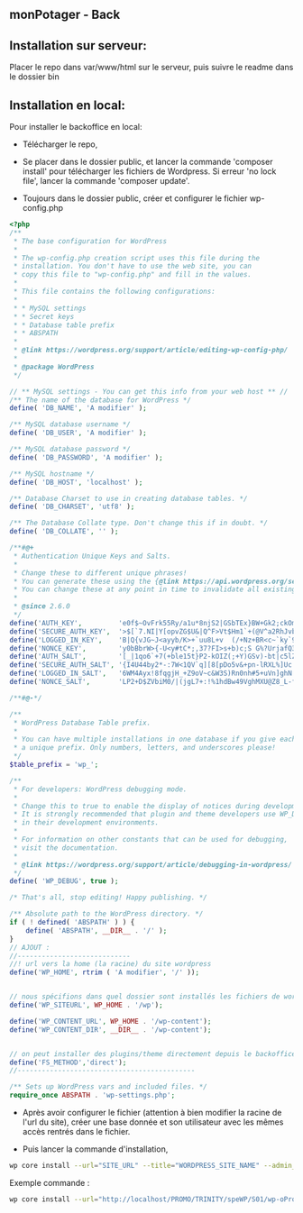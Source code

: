 ## monPotager - Back


## Installation sur serveur:

Placer le repo dans var/www/html sur le serveur, puis suivre le readme dans le dossier bin

## Installation en local:

Pour installer le backoffice en local:
- Télécharger le repo, 
- Se placer dans le dossier public, et lancer la commande 'composer install' pour télécharger les fichiers de Wordpress.
Si erreur 'no lock file', lancer la commande 'composer update'.

- Toujours dans le dossier public, créer et configurer le fichier wp-config.php

```php
<?php
/**
 * The base configuration for WordPress
 *
 * The wp-config.php creation script uses this file during the
 * installation. You don't have to use the web site, you can
 * copy this file to "wp-config.php" and fill in the values.
 *
 * This file contains the following configurations:
 *
 * * MySQL settings
 * * Secret keys
 * * Database table prefix
 * * ABSPATH
 *
 * @link https://wordpress.org/support/article/editing-wp-config-php/
 *
 * @package WordPress
 */

// ** MySQL settings - You can get this info from your web host ** //
/** The name of the database for WordPress */
define( 'DB_NAME', 'A modifier' );

/** MySQL database username */
define( 'DB_USER', 'A modifier' );

/** MySQL database password */
define( 'DB_PASSWORD', 'A modifier' );

/** MySQL hostname */
define( 'DB_HOST', 'localhost' );

/** Database Charset to use in creating database tables. */
define( 'DB_CHARSET', 'utf8' );

/** The Database Collate type. Don't change this if in doubt. */
define( 'DB_COLLATE', '' );

/**#@+
 * Authentication Unique Keys and Salts.
 *
 * Change these to different unique phrases!
 * You can generate these using the {@link https://api.wordpress.org/secret-key/1.1/salt/ WordPress.org secret-key service}
 * You can change these at any point in time to invalidate all existing cookies. This will force all users to have to log in again.
 *
 * @since 2.6.0
 */
define('AUTH_KEY',         'e0f$~OvFrk55Ry/a1u*8njS2|GSbTEx}BW+Gk2;ckOm] 1]!F* ~5Q h1(.>#d5L');
define('SECURE_AUTH_KEY',  '>$[`7.NI|Y[opvZG$U&|Q^F>Vt$Hm1`+(@V^a2RhJvb<RCIA+7Y-Q##hpnB}Zihz');
define('LOGGED_IN_KEY',    'B|Q{vJG~J<ayyb/K>+`uu8L+v  (/+Nz+BR<c~`ky`9k>@pp*%yEJEXzZlo$njuV');
define('NONCE_KEY',        'y0bBbrW>{-U<y#tC*;,37?FI>s+b)c;S G%?UrjafQ3-Rg/hPw-<q&y-[T@TM&?`');
define('AUTH_SALT',        '[_|1qo6`+7(+ble15t}P2-kOIZ(;+Y)GSv)-bt|c5lZeuQ`#4[n?g_]IqK+Iz.x0');
define('SECURE_AUTH_SALT', '{I4U44by2*-:7W<1QV`q][8[pDo5v&+pn-lRXL%]Uc!}7!|$:s-bzN/.u+KT,)q1');
define('LOGGED_IN_SALT',   '6WM4Ayx!8fqgjH_+Z9oV~c&W3S)Rn0nh#5+uVn]ghN!+4jx:t<+A?HqH4!b? >,q');
define('NONCE_SALT',       'LP2+D$ZVbiM0/|(jgL7+:!%1hdBw49VghMXU@Z8_L-fFJ<Ol?SX.~$7 +?q ^d;{');

/**#@-*/

/**
 * WordPress Database Table prefix.
 *
 * You can have multiple installations in one database if you give each
 * a unique prefix. Only numbers, letters, and underscores please!
 */
$table_prefix = 'wp_';

/**
 * For developers: WordPress debugging mode.
 *
 * Change this to true to enable the display of notices during development.
 * It is strongly recommended that plugin and theme developers use WP_DEBUG
 * in their development environments.
 *
 * For information on other constants that can be used for debugging,
 * visit the documentation.
 *
 * @link https://wordpress.org/support/article/debugging-in-wordpress/
 */
define( 'WP_DEBUG', true );

/* That's all, stop editing! Happy publishing. */

/** Absolute path to the WordPress directory. */
if ( ! defined( 'ABSPATH' ) ) {
	define( 'ABSPATH', __DIR__ . '/' );
}
// AJOUT :
//----------------------------
//! url vers la home (la racine) du site wordpress
define('WP_HOME', rtrim ( 'A modifier', '/' ));


// nous spécifions dans quel dossier sont installés les fichiers de wordpress
define('WP_SITEURL', WP_HOME . '/wp');

define('WP_CONTENT_URL', WP_HOME . '/wp-content');
define('WP_CONTENT_DIR', __DIR__ . '/wp-content');


// on peut installer des plugins/theme directement depuis le backoffice
define('FS_METHOD','direct');
//--------------------------------------------

/** Sets up WordPress vars and included files. */
require_once ABSPATH . 'wp-settings.php';

```

- Après avoir configurer le fichier (attention à bien modifier la racine de l'url du site), créer une base donnée et son utilisateur avec les mêmes accès rentrés dans le fichier.

- Puis lancer la commande d'installation,
```sh
wp core install --url="SITE_URL" --title="WORDPRESS_SITE_NAME" --admin_user="WORDPRESS_ADMIN_NAME" --admin_password="WORDPRESS_ADMIN_PASSWORD" --admin_email="WORDPRESS_ADMIN_EMAIL" --skip-email;
```

Exemple commande :
```sh
wp core install --url="http://localhost/PROMO/TRINITY/speWP/S01/wp-oProfile/public" --title="Démo install wp" --admin_user="admin" --admin_password="allo?" --admin_email="paul@super.beam" --skip-email;
```
